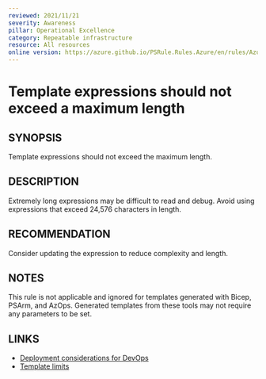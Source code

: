 ```yaml
---
reviewed: 2021/11/21
severity: Awareness
pillar: Operational Excellence
category: Repeatable infrastructure
resource: All resources
online version: https://azure.github.io/PSRule.Rules.Azure/en/rules/Azure.Template.ExpressionLength/
---
```


# Template expressions should not exceed a maximum length

## SYNOPSIS

Template expressions should not exceed the maximum length.

## DESCRIPTION

Extremely long expressions may be difficult to read and debug.
Avoid using expressions that exceed 24,576 characters in length.

## RECOMMENDATION

Consider updating the expression to reduce complexity and length.

## NOTES

This rule is not applicable and ignored for templates generated with Bicep, PSArm, and AzOps.
Generated templates from these tools may not require any parameters to be set.

## LINKS

- [Deployment considerations for DevOps](https://docs.microsoft.com/azure/architecture/framework/devops/release-engineering-cd#automation)
- [Template limits](https://docs.microsoft.com/azure/azure-resource-manager/templates/best-practices#template-limits)
